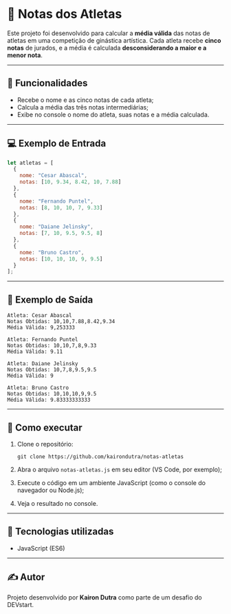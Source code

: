 # 🏅 Notas dos Atletas

Este projeto foi desenvolvido para calcular a **média válida** das notas de atletas em uma competição de ginástica artística.
Cada atleta recebe **cinco notas** de jurados, e a média é calculada **desconsiderando a maior e a menor nota**.

---

## 🧮 Funcionalidades

* Recebe o nome e as cinco notas de cada atleta;
* Calcula a média das três notas intermediárias;
* Exibe no console o nome do atleta, suas notas e a média calculada.

---

## 💻 Exemplo de Entrada

```javascript
let atletas = [
  {
    nome: "Cesar Abascal",
    notas: [10, 9.34, 8.42, 10, 7.88]
  },
  {
    nome: "Fernando Puntel",
    notas: [8, 10, 10, 7, 9.33]
  },
  {
    nome: "Daiane Jelinsky",
    notas: [7, 10, 9.5, 9.5, 8]
  },
  {
    nome: "Bruno Castro",
    notas: [10, 10, 10, 9, 9.5]
  }
];
```

---

## 🧾 Exemplo de Saída

```
Atleta: Cesar Abascal
Notas Obtidas: 10,10,7.88,8.42,9.34
Média Válida: 9,253333

Atleta: Fernando Puntel
Notas Obtidas: 10,10,7,8,9.33
Média Válida: 9.11

Atleta: Daiane Jelinsky
Notas Obtidas: 10,7,8,9.5,9.5
Média Válida: 9

Atleta: Bruno Castro
Notas Obtidas: 10,10,10,9,9.5
Média Válida: 9.83333333333
```

---

## 🚀 Como executar

1. Clone o repositório:

   ```
   git clone https://github.com/kairondutra/notas-atletas
   ```

2. Abra o arquivo `notas-atletas.js` em seu editor (VS Code, por exemplo);

3. Execute o código em um ambiente JavaScript (como o console do navegador ou Node.js);

4. Veja o resultado no console.

---

## 🧠 Tecnologias utilizadas

* JavaScript (ES6)

---

## ✍️ Autor

Projeto desenvolvido por **Kairon Dutra** como parte de um desafio do DEVstart.
